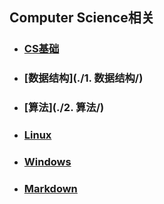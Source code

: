 ## Computer Science相关

- ### [CS基础](./CS基础/)

- ### [数据结构](./1. 数据结构/) 

- ### [算法](./2. 算法/) 

- ### [Linux](./Linux/)

- ### [Windows](./Win/) 

- ### [Markdown](./Markdown/) 
